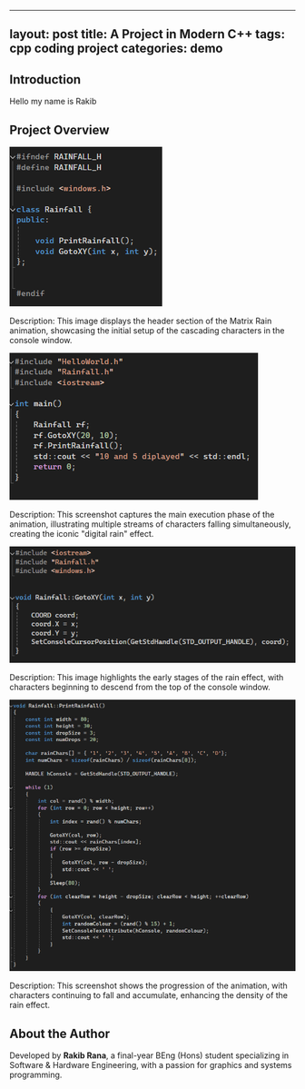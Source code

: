 
---
layout: post
title: A Project in Modern C++
tags: cpp coding project
categories: demo
---
## Introduction
Hello my name is Rakib 

## Project Overview

<img src="https://raw.githubusercontent.com/RakibR7/Matrix-Rain-cpp/main/docs/assets/images/Rainfall_header_part_4.png">

Description: This image displays the header section of the Matrix Rain animation, showcasing the initial setup of the cascading characters in the console window.

<img src="https://raw.githubusercontent.com/RakibR7/Matrix-Rain-cpp/main/docs/assets/images/main_part_3.png">

Description: This screenshot captures the main execution phase of the animation, illustrating multiple streams of characters falling simultaneously, creating the iconic "digital rain" effect.

<img src="https://raw.githubusercontent.com/RakibR7/Matrix-Rain-cpp/main/docs/assets/images/part_1.png">

Description: This image highlights the early stages of the rain effect, with characters beginning to descend from the top of the console window.

<img src="https://raw.githubusercontent.com/RakibR7/Matrix-Rain-cpp/main/docs/assets/images/part_2.png">

Description: This screenshot shows the progression of the animation, with characters continuing to fall and accumulate, enhancing the density of the rain effect.

## About the Author

Developed by **Rakib Rana**, a final-year BEng (Hons) student specializing in Software & Hardware Engineering, with a passion for graphics and systems programming.
